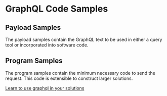 # GraphQL Code Samples #  
## Payload Samples ##  
The payload samples contain the GraphQL text to be used in either a query tool or incorporated into software code.  
## Program Samples ##  
The program samples contain the minimum necessary code to send the request.  This code is extensible to construct larger solutions.  

[Learn to use graphql in your solutions](program_integration/readme.md)  
